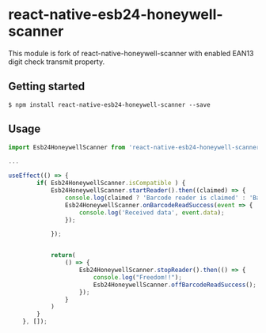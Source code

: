 # react-native-esb24-honeywell-scanner

This module is fork of react-native-honeywell-scanner with enabled EAN13 digit check transmit property.

## Getting started

`$ npm install react-native-esb24-honeywell-scanner --save`

## Usage
```javascript
import Esb24HoneywellScanner from 'react-native-esb24-honeywell-scanner';

...

useEffect(() => {
        if( Esb24HoneywellScanner.isCompatible ) {
            Esb24HoneywellScanner.startReader().then((claimed) => {
                console.log(claimed ? 'Barcode reader is claimed' : 'Barcode reader is busy');
                Esb24HoneywellScanner.onBarcodeReadSuccess(event => {
                    console.log('Received data', event.data);
                });

            });


            return(
                () => {
                    Esb24HoneywellScanner.stopReader().then(() => {
                        console.log("Freedom!!");
                        Esb24HoneywellScanner.offBarcodeReadSuccess();
                    });
                }
            )
        }
    }, []);
```